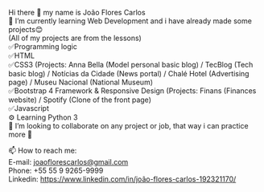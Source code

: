 Hi there 👋 my name is João Flores Carlos <br>
🌱 I’m currently learning Web Development and i have already made some projects😊<br>
(All of my projects are from the lessons) <br>
✅Programming logic <br>
✅HTML <br>
✅CSS3 (Projects: Anna Bella (Model personal basic blog) / TecBlog (Tech basic blog) / Notícias da Cidade (News portal) / Chalé Hotel (Advertising page) / Museu Nacional (National Museum) <br>
✅Bootstrap 4 Framework & Responsive Design (Projects: Finans (Finances website) / Spotify (Clone of the front page) <br>
✅Javascript <br>
⚙ Learning Python 3 <br>
👯 I’m looking to collaborate on any project or job, that way i can practice more 🚀 <br>

📫 How to reach me: <br>
E-mail: joaoflorescarlos@gmail.com <br>
Phone: +55 55 9 9265-9999 <br>
Linkedin: https://www.linkedin.com/in/joão-flores-carlos-192321170/

<!--
**joaoflorescarlos/joaoflorescarlos** is a ✨ _special_ ✨ repository because its `README.md` (this file) appears on your GitHub profile.

Here are some ideas to get you started:

- 🔭 I’m currently working on ...
- 🌱 I’m currently learning ...
- 👯 I’m looking to collaborate on ...
- 🤔 I’m looking for help with ...
- 💬 Ask me about ...
- 📫 How to reach me: ...
- 😄 Pronouns: ...
- ⚡ Fun fact: ...
-->
